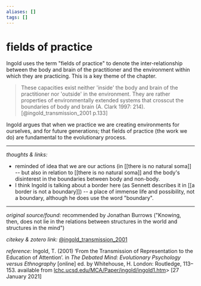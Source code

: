 ```yaml
---
aliases: []
tags: []
---
```


# fields of practice

Ingold uses the term "fields of practice" to denote the inter-relationship between the body and brain of the practitioner and the environment within which they are practicing. This is a key theme of the chapter.

>These capacities exist neither 'inside' the body and brain of the practitioner nor 'outside' in the environment. They are rather properties of environmentally extended systems that crosscut the boundaries of body and brain (A. Clark 1997: 214).[@ingold_transmission_2001 p.133]

Ingold argues that when we practice we are creating environments for ourselves, and for future generations; that fields of practice (the work we do) are fundamental to the evolutionary process.



---

_thoughts & links:_

- reminded of idea that we are our actions (in [[there is no natural soma]] -- but also in relation to [[there is no natural soma]] and the body's disinterest in the boundaries between body and non-body. 
- I think Ingold is talking about a border here (as Sennett describes it in [[a border is not a boundary]]) -- a place of immense life and possibility, not a boundary, although he does use the word "boundary".


---

_original source/found:_ recommended by Jonathan Burrows ("Knowing, then, does not lie in the relations between structures in the world and structures in the mind")

_citekey & zotero link:_ [@ingold_transmission_2001](zotero://select/items/1_7F7TDEXN)

_reference:_ Ingold, T. (2001) ‘From the Transmission of Representation to the Education of Attention’. in _The Debated Mind: Evolutionary Psychology versus Ethnography_ \[online\] ed. by Whitehouse, H. London: Routledge, 113–153. available from [lchc.ucsd.edu/MCA/Paper/ingold/ingold1.htm](http://lchc.ucsd.edu/MCA/Paper/ingold/ingold1.htm)> \[27 January 2021\]


